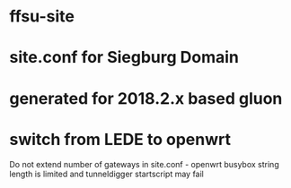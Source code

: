# ffsu-site
# site.conf for Siegburg Domain
# generated for 2018.2.x based gluon
# switch from LEDE to openwrt

Do not extend number of gateways in site.conf  - openwrt busybox string length is limited and tunneldigger startscript may fail
